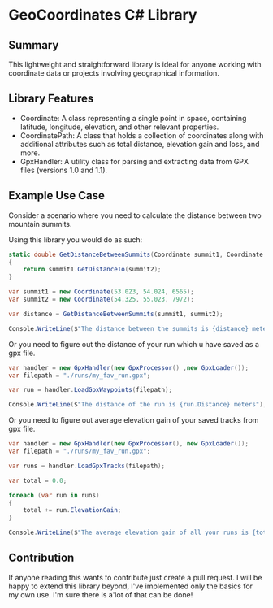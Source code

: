 # GeoCoordinates C# Library

## Summary

This lightweight and straightforward library is ideal for anyone working with coordinate data or projects involving geographical information.

## Library Features

- Coordinate: A class representing a single point in space, containing latitude, longitude, elevation, and other relevant properties.
- CoordinatePath: A class that holds a collection of coordinates along with additional attributes such as total distance, elevation gain and loss, and more.
- GpxHandler: A utility class for parsing and extracting data from GPX files (versions 1.0 and 1.1).

## Example Use Case

Consider a scenario where you need to calculate the distance between two mountain summits.

Using this library you would do as such:

``` C#
static double GetDistanceBetweenSummits(Coordinate summit1, Coordinate summit2)
{
    return summit1.GetDistanceTo(summit2);
}

var summit1 = new Coordinate(53.023, 54.024, 6565);
var summit2 = new Coordinate(54.325, 55.023, 7972);

var distance = GetDistanceBetweenSummits(summit1, summit2);

Console.WriteLine($"The distance between the summits is {distance} meters."); 
```

Or you need to figure out the distance of your run which u have saved as a gpx file.

``` C#
var handler = new GpxHandler(new GpxProcessor() ,new GpxLoader());
var filepath = "./runs/my_fav_run.gpx";

var run = handler.LoadGpxWaypoints(filepath);

Console.WriteLine($"The distance of the run is {run.Distance} meters");
```

Or you need to figure out average elevation gain of your saved tracks from gpx file.

``` C#
var handler = new GpxHandler(new GpxProcessor(), new GpxLoader());
var filepath = "./runs/my_fav_run.gpx";

var runs = handler.LoadGpxTracks(filepath);

var total = 0.0;

foreach (var run in runs)
{
    total += run.ElevationGain;
}

Console.WriteLine($"The average elevation gain of all your runs is {total / runs.Count()}");
```

## Contribution

If anyone reading this wants to contribute just create a pull request. I will be happy to extend this library beyond, I've implemented only the basics for my own use. I'm sure there is a'lot of that can be done!
